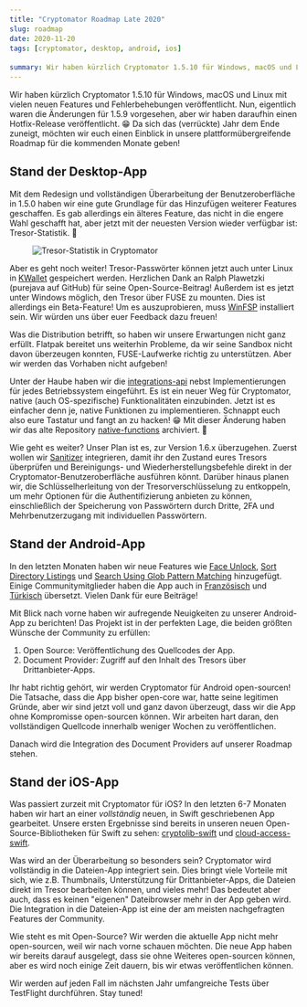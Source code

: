 ```yaml
---
title: "Cryptomator Roadmap Late 2020"
slug: roadmap
date: 2020-11-20
tags: [cryptomator, desktop, android, ios]

summary: Wir haben kürzlich Cryptomator 1.5.10 für Windows, macOS und Linux mit vielen neuen Features und Fehlerbehebungen veröffentlicht. Nun, eigentlich waren die Änderungen für 1.5.9 vorgesehen, aber wir haben daraufhin einen Hotfix-Release veröffentlicht. Da sich das (verrückte) Jahr dem Ende zuneigt, möchten wir euch einen Einblick in unsere plattformübergreifende Roadmap für die kommenden Monate geben!
---
```

Wir haben kürzlich Cryptomator 1.5.10 für Windows, macOS und Linux mit vielen neuen Features und Fehlerbehebungen veröffentlicht. Nun, eigentlich waren die Änderungen für 1.5.9 vorgesehen, aber wir haben daraufhin einen Hotfix-Release veröffentlicht. :grin: Da sich das (verrückte) Jahr dem Ende zuneigt, möchten wir euch einen Einblick in unsere plattformübergreifende Roadmap für die kommenden Monate geben!

## Stand der Desktop-App
Mit dem Redesign und vollständigen Überarbeitung der Benutzeroberfläche in 1.5.0 haben wir eine gute Grundlage für das Hinzufügen weiterer Features geschaffen. Es gab allerdings ein älteres Feature, das nicht in die engere Wahl geschafft hat, aber jetzt mit der neuesten Version wieder verfügbar ist: Tresor-Statistik. :tada:

<figure class="text-center">
  <img class="inline-block rounded" src="/img/blog/vault-statistics.png" srcset="/img/blog/vault-statistics.png 1x, /img/blog/vault-statistics@2x.png 2x" alt="Tresor-Statistik in Cryptomator" />
</figure>

Aber es geht noch weiter! Tresor-Passwörter können jetzt auch unter Linux in [KWallet](https://de.wikipedia.org/wiki/KWallet) gespeichert werden. Herzlichen Dank an Ralph Plawetzki (purejava auf GitHub) für seine Open-Source-Beitrag! Außerdem ist es jetzt unter Windows möglich, den Tresor über FUSE zu mounten. Dies ist allerdings ein Beta-Feature! Um es auszuprobieren, muss [WinFSP](http://www.secfs.net/winfsp/) installiert sein. Wir würden uns über euer Feedback dazu freuen!

Was die Distribution betrifft, so haben wir unsere Erwartungen nicht ganz erfüllt. Flatpak bereitet uns weiterhin Probleme, da wir seine Sandbox nicht davon überzeugen konnten, FUSE-Laufwerke richtig zu unterstützen. Aber wir werden das Vorhaben nicht aufgeben!

Unter der Haube haben wir die [integrations-api](https://github.com/cryptomator/integrations-api) nebst Implementierungen für jedes Betriebssystem eingeführt. Es ist ein neuer Weg für Cryptomator, native (auch OS-spezifische) Funktionalitäten einzubinden. Jetzt ist es einfacher denn je, native Funktionen zu implementieren. Schnappt euch also eure Tastatur und fangt an zu hacken! :grin: Mit dieser Änderung haben wir das alte Repository [native-functions](https://github.com/cryptomator/native-functions) archiviert. :wave:

Wie geht es weiter? Unser Plan ist es, zur Version 1.6.x überzugehen. Zuerst wollen wir [Sanitizer](https://github.com/cryptomator/sanitizer) integrieren, damit ihr den Zustand eures Tresors überprüfen und Bereinigungs- und Wiederherstellungsbefehle direkt in der Cryptomator-Benutzeroberfläche ausführen könnt. Darüber hinaus planen wir, die Schlüsselherleitung von der Tresorverschlüsselung zu entkoppeln, um mehr Optionen für die Authentifizierung anbieten zu können, einschließlich der Speicherung von Passwörtern durch Dritte, 2FA und Mehrbenutzerzugang mit individuellen Passwörtern.

## Stand der Android-App
In den letzten Monaten haben wir neue Features wie [Face Unlock](https://community.cryptomator.org/t/biometric-authentication-e-g-face-unlock-coming-soon/6089), [Sort Directory Listings](https://community.cryptomator.org/t/sort-directory-listings/5958) und [Search Using Glob Pattern Matching](https://community.cryptomator.org/t/search-in-current-folder-using-glob-pattern-matching/5928) hinzugefügt. Einige Communitymitglieder haben die App auch in [Französisch](https://community.cryptomator.org/t/translated-into-french/5962) und [Türkisch](https://community.cryptomator.org/t/cryptomator-is-soon-available-in-turkish/6560) übersetzt. Vielen Dank für eure Beiträge!

Mit Blick nach vorne haben wir aufregende Neuigkeiten zu unserer Android-App zu berichten! Das Projekt ist in der perfekten Lage, die beiden größten Wünsche der Community zu erfüllen:
1. Open Source: Veröffentlichung des Quellcodes der App.
2. Document Provider: Zugriff auf den Inhalt des Tresors über Drittanbieter-Apps.

Ihr habt richtig gehört, wir werden Cryptomator für Android open-sourcen! Die Tatsache, dass die App bisher open-core war, hatte seine legitimen Gründe, aber wir sind jetzt voll und ganz davon überzeugt, dass wir die App ohne Kompromisse open-sourcen können. Wir arbeiten hart daran, den vollständigen Quellcode innerhalb weniger Wochen zu veröffentlichen.

Danach wird die Integration des Document Providers auf unserer Roadmap stehen.

## Stand der iOS-App
Was passiert zurzeit mit Cryptomator für iOS? In den letzten 6-7 Monaten haben wir hart an einer _vollständig_ neuen, in Swift geschriebenen App gearbeitet. Unsere ersten Ergebnisse sind bereits in unseren neuen Open-Source-Bibliotheken für Swift zu sehen: [cryptolib-swift](https://github.com/cryptomator/cryptolib-swift) und [cloud-access-swift](https://github.com/cryptomator/cloud-access-swift).

Was wird an der Überarbeitung so besonders sein? Cryptomator wird vollständig in die Dateien-App integriert sein. Dies bringt viele Vorteile mit sich, wie z.B. Thumbnails, Unterstützung für Drittanbieter-Apps, die Dateien direkt im Tresor bearbeiten können, und vieles mehr! Das bedeutet aber auch, dass es keinen "eigenen" Dateibrowser mehr in der App geben wird. Die Integration in die Dateien-App ist eine der am meisten nachgefragten Features der Community.

Wie steht es mit Open-Source? Wir werden die aktuelle App nicht mehr open-sourcen, weil wir nach vorne schauen möchten. Die neue App haben wir bereits darauf ausgelegt, dass sie ohne Weiteres open-sourcen können, aber es wird noch einige Zeit dauern, bis wir etwas veröffentlichen können.

Wir werden auf jeden Fall im nächsten Jahr umfangreiche Tests über TestFlight durchführen. Stay tuned!
